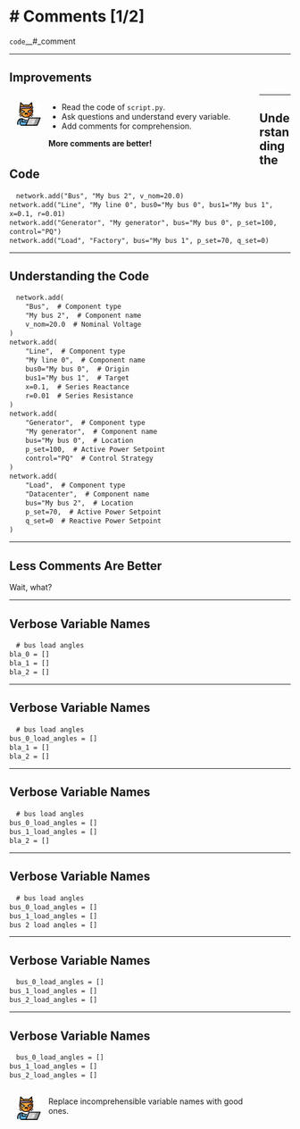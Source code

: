 <!-- .slide: data-state="standard" -->
# # Comments [1/2]

<div class="fragment">

`code`__#_comment

</div>

---

<!-- .slide: data-state="standard" -->
## Improvements

<img style="width: 3em; margin: 0; padding: 1em 1em; float: left;" src="./files/hacker-cat.png">
<div style="float: left; width: 75%;">

- Read the code of <code>script.py</code>.
- Ask questions and understand every variable.
- Add comments for comprehension.

<b>More comments are better!</b>
</div>

---

<!-- .slide: data-state="standard" data-auto-animate -->
## Understanding the Code

<pre data-id="comments_1"><code style="padding: .5em 1em;" class="language-python" data-line-numbers>network.add("Bus", "My bus 2", v_nom=20.0)
network.add("Line", "My line 0", bus0="My bus 0", bus1="My bus 1", x=0.1, r=0.01)
network.add("Generator", "My generator", bus="My bus 0", p_set=100, control="PQ")
network.add("Load", "Factory", bus="My bus 1", p_set=70, q_set=0)
</code></pre>

---

<!-- .slide: data-state="standard" data-auto-animate -->
## Understanding the Code

<pre data-id="comments_1"><code style="padding: .5em 1em;" class="language-python" data-line-numbers="1-5|6-13|14-20|21-27">network.add(
    "Bus",  # Component type
    "My bus 2",  # Component name
    v_nom=20.0  # Nominal Voltage
)
network.add(
    "Line",  # Component type
    "My line 0",  # Component name
    bus0="My bus 0",  # Origin
    bus1="My bus 1",  # Target
    x=0.1,  # Series Reactance
    r=0.01  # Series Resistance
)
network.add(
    "Generator",  # Component type
    "My generator",  # Component name
    bus="My bus 0",  # Location
    p_set=100,  # Active Power Setpoint
    control="PQ"  # Control Strategy
)
network.add(
    "Load",  # Component type
    "Datacenter",  # Component name
    bus="My bus 2",  # Location
    p_set=70,  # Active Power Setpoint
    q_set=0  # Reactive Power Setpoint
)
</code></pre>

---

<!-- .slide: data-state="standard" -->
## Less Comments Are Better

Wait, what?

---

<!-- .slide: data-state="standard" data-auto-animate -->
## Verbose Variable Names

<pre data-id="var_names_1"><code style="padding: .5em 1em;" class="language-python" data-line-numbers># bus load angles
bla_0 = []
bla_1 = []
bla_2 = []
</code></pre>

---

<!-- .slide: data-state="standard" data-auto-animate -->
## Verbose Variable Names

<pre data-id="var_names_1"><code style="padding: .5em 1em;" class="language-python" data-line-numbers># bus load angles
bus_0_load_angles = []
bla_1 = []
bla_2 = []
</code></pre>

---

<!-- .slide: data-state="standard" data-auto-animate -->
## Verbose Variable Names

<pre data-id="var_names_1"><code style="padding: .5em 1em;" class="language-python" data-line-numbers># bus load angles
bus_0_load_angles = []
bus_1_load_angles = []
bla_2 = []
</code></pre>

---

<!-- .slide: data-state="standard" data-auto-animate -->
## Verbose Variable Names

<pre data-id="var_names_1"><code style="padding: .5em 1em;" class="language-python" data-line-numbers># bus load angles
bus_0_load_angles = []
bus_1_load_angles = []
bus_2_load_angles = []
</code></pre>

---

<!-- .slide: data-state="standard" data-auto-animate -->
## Verbose Variable Names

<pre data-id="var_names_1"><code style="padding: .5em 1em;" class="language-python" data-line-numbers>bus_0_load_angles = []
bus_1_load_angles = []
bus_2_load_angles = []
</code></pre>

---

<!-- .slide: data-state="standard" data-auto-animate -->
## Verbose Variable Names

<pre data-id="var_names_1"><code style="padding: .5em 1em;" class="language-python" data-line-numbers>bus_0_load_angles = []
bus_1_load_angles = []
bus_2_load_angles = []
</code></pre>

<br>

<div>
  <img style="width: 3em; margin: 0; padding: 0em 1em; float: left;" src="./files/hacker-cat.png">
  <div style="float: left; width: 75%;">
    Replace incomprehensible variable names with good ones.
  </div>
</div>
